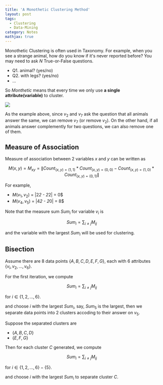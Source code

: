 ```yaml
---
title: 'A Monothetic Clustering Method'
layout: post
tags:
  - Clustering
  - Data-Mining
category: Notes
mathjax: true
---
```


Monothetic Clustering is often used in Taxonomy.   For example, when you see a strange animal, how do you know if it's never reported before? You may need to ask $N$ True-or-False questions.

- Q1. animal? (yes/no)
- Q2. with legs? (yes/no)
- ...

So $Monthetic$ means that every time we only use **a single attribute(variable)** to cluster.

<!--more-->

![](https://i.imgur.com/FRuzEvW.png)

As the example above, since $v_2$ and $v_7$ ask the question that all animals answer the same, we can remove $v_7$ (or remove $v_2$).   On the other hand, if all animals answer complemently for two questions, we can also remove one of them.

## Measure of Association

Measure of association between 2 variables $x$ and $y$ can be written as

$$
M(x, y) = M_{xy} = \|Count_{(x,y)=(1,1)} * Count_{(x,y)=(0,0)} - Count_{(x,y)=(1,0)} * Count_{(x,y)=(0,1)}\|
$$

For example, 

- $M(v_1,v_2)$ = \|2*2 - 2*2\| = 0$
- $M(v_4,v_5)$ = \|4*2 - 2*0\| = 8$

Note that the measure sum $Sum_i$ for variable $v_i$ is

$$
Sum_i = \sum_{i \neq j} M_{ij}
$$

and the variable with the largest $Sum_i$ will be used for clustering.

## Bisection

Assume there are 8 data points $\{A, B, C, D, E, F, G\}$, each with 6 attributes $\{v_i, v_2, ..., v_6\}$.

For the first iteration, we compute

$$
Sum_i = \sum_{i \neq j} M_{ij}
$$

for $i \in \{1,2,...,6\}$.

and choose $i$ with the largest $Sum_i$, say, $Sum_5$ is the largest, then we separate data points into 2 clusters accoding to their answer on $v_5$.

Suppose the separated clusters are

- $\{A,B,C,D\}$
- $\{E,F,G\}$

Then for each cluster $C$ generated, we compute

$$
Sum_i = \sum_{i \neq j} M_{ij}
$$

for $i \in \{1,2,...,6\} - \{5\}$.

and choose $i$ with the largest $Sum_i$ to separate cluster $C$.